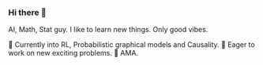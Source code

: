 ### Hi there 👋

AI, Math, Stat guy. I like to learn new things. Only good vibes.

🌱 Currently into RL, Probabilistic graphical models and Causality.
👯 Eager to work on new exciting problems.
💬 AMA.

